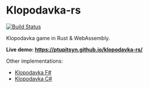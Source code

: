 # Klopodavka-rs

[![Build Status](https://travis-ci.com/ptupitsyn/klopodavka-rs.svg?branch=master)](https://travis-ci.com/ptupitsyn/klopodavka-rs)


Klopodavka game in Rust & WebAssembly.

**Live demo: https://ptupitsyn.github.io/klopodavka-rs/**

Other implementations:

* [Klopodavka F#](https://github.com/ptupitsyn/klopodavka-fs)
* [Klopodavka C#](https://github.com/ptupitsyn/klopodavka)
